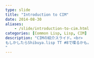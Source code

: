 ```yaml
---
type: slide
title: "Introduction to CIM"
date: 2014-08-30
aliases:
    - /slide/introduction-to-cim.html
categories: [Common Lisp, Lisp, CIM]
description: "CIMの紹介スライド。<br>
もしかしたらShibuya.lisp TT #8で喋るかも。
"
---
```

<section data-markdown
    data-separator="\n\n"
    data-vertical="\n\n"
    data-notes="^Note:">
<script type="text/template">

# Introduction to CIM
<hr />

κeen(@blackenedgold)  

<!-- .slide: class="center" -->

## 突然ですが
Common Lispのスクリプトファイルの実行方法知ってますか？

sbcl

    sbcl --script $file

ecl

    ecl -shell $file

ccl

    ccl -e $file -e '(quit)'

...

<strong>シバン可搬性のあるスクリプトが書けない</strong>

## そこで、こんなの書きました
<hr />

```sh
case "$LISP_IMPL" in
    sbcl*)
        sbcl --script $1
        ;;
    clisp*)
        clisp -on-error exit -i $1
        ;;
    ecl*)
        ecl -shell $1
        ;;
    ccl*)
...
```

## でも問題がある
<hr />

* どの処理系をバックエンドに使うか
* 処理系のパスをどう捜すか
* そもそもどうやって使ってもらうか

## κeenの答え
<hr />

> 処理系の管理までやってしまおう。
> そうしたら一緒に使ってもらえる。

＿人人人人人人＿  
＞　CIMの誕生　＜  
￣Y^Y^Y^Y^Y￣

<!-- .slide: class="center" -->

## CIMとは
<hr />

* Common Lisp Implementation Manager
* ちむ
* Rubyのrvmを強く意識
* Common Lisp処理系のインストール、切り替え、コマンドラインインターフェースなど。
* `cim`、 `cl`、 `ql`コマンドから成る
* B Shell スクリプト製(マルチプラットフォーム対応のため)
* 2013/10くらいからぼちぼち開発

## `cim`コマンドについて
<hr />

インストール

    cim install sbcl

バックエンドの切り替え

    cim use sbcl

現在情報

    cim info

CIMのアップデート

    cim get

など。

## `cl`コマンドについて
<hr />

* 最初に紹介したシェルスクリプトベース
* コマンドラインからCommon Lispを使うことを重視
* シバン対応も。
* REPLは独自実装(デバッガを黙らせるのが主な目的)
* オプションはrubyを意識

## 少しシバンの話
<hr \>

### だめな例
```lisp
#!cl
(write-line "ok")
```
```lisp
#!/home/kim/.cim/bin/cl
(write-line "ok")
```
```lisp
#!/usr/bin/env cl -q
(write-line "ok")
```

### 推奨される例
```lisp
#!/bin/sh
#|
exec cl --  "$0" "$@"
|#
(write-line "ok")
```


## `ql`コマンドについて
<hr />

* quicklispのコマンドラインインターフェース
* まだ未熟
* rubyのgem的な。
* 最近`ql install`を高速化

## その他の話
<hr />

### 対応処理系
* 処理系はabcl, alisp, ccl, clisp, ecl, sbcl対応
* 基本ビルドする
* gclはANSIじゃないのでドロップ
* lispworks他商用ははインストール出来ないのでドロップ
* mkcl対応する？
* CMU CLはつらい…

### 実装
* B Shell スクリプトで書いたの失敗だった?
* つらい
* 開発速度に影響
* テスト（=品質）にも影響
* sbclがじゃじゃ馬でつらい

### 方針
* コマンドラインユーティリティである
* 基本POSIX以外に依存しない
* 極力環境に影響しない(rvmがひどいのを嫌って)
* clコマンドはあくまで薄いラッパ
* asdfも使わない

## [半年前](http://www.slideshare.net/blackenedgold/cim-common-lisp-implementation-manager?ref=http://keens.github.io/blog/2014/01/24/lisp-meet-up-number-13/)から何が変わったか
<hr />

* バグ潰し
* その他細かな改善
  + ダンプされたコアを読み込む機能
  + SIGINTをハンドル
  + ビルド時のログ制御
* ぼちぼちテスト書き始めた

## 将来の話
<hr />

* テストと品質の安定化
* バイナリ配布の処理系は大人しくバイナリ使う？
* 最適なビルドオプション
* コアダンプ機能
* Lispスクリプト(実行可能ファイル)インストーラ
* cl21との連携（バイナリ生成）
* もうちょっとquicklispとの連携
* ユーザー拡張

## 関連リソース
<hr />

* [The problem with Lisp ](http://pupeno.com/2007/08/26/the-problem-with-lisp/) : Lispはコマンドが作れないから流行らないという分析
* [CIMの解説をしてみる コマンド編 | κeenのHappy Hacκing Blog](http://keens.github.io/blog/2014/01/27/cim-explanation/) : CIMの解説記事
* [shelly](https://github.com/fukamachi/shelly) : CIMを使うCLのコマンドラインインターフェース
* [lsp](https://github.com/snmsts/lsp) : CIMのC実装
* [qlot](https://github.com/fukamachi/qlot) : `ql`よりリッチなquicklispラッパ

<span style="font-size:600%">以上</span>  
何か質問あればどうぞ

<!-- .slide: class="center" -->
</script>
</section>

